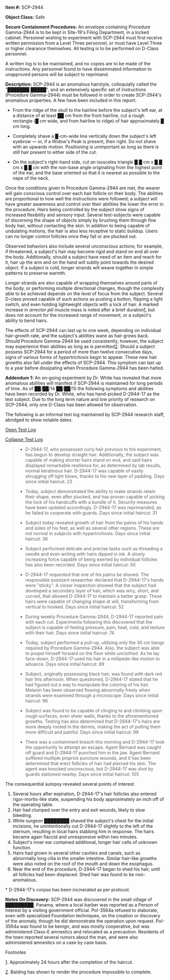 **Item #:** SCP-2944

**Object Class:** Safe

**Secure Containment Procedures:** An envelope containing Procedure Gamma-2944 is to be kept in Site-19's Filing Department, in a locked cabinet. Personnel wishing to experiment with SCP-2944 must first receive written permission from a Level Three personnel, or must have Level Three or higher clearance themselves. All testing is to be performed on D-Class personnel.

A written log is to be maintained, and no copies are to be made of the instructions. Any personnel found to have disseminated information to unapproved persons will be subject to reprimand.

**Description:** SCP-2944 is an anomalous hairstyle, colloquially called the "███████ █████", and an extensively specific set of instructions (Procedure Gamma-2944) must be followed in order to create SCP-2944's anomalous properties. A few have been included in this report:

*   From the ridge of the skull to the hairline before the subject's left ear, at a distance of at least ██ cm from the front hairline, cut a rough rectangle (█ cm wide, and from hairline to ridge) of hair approximately █ cm long.

*   Completely shave a █-cm-wide line vertically down the subject's left eyebrow — or, if a Widow's Peak is present, their right. Do not shave with an upwards motion. Positioning is unimportant as long as there is still hair present to either side of the cut.

*   On the subject's right-hand side, cut an isosceles triangle █.█ cm x █.█ cm x █.█ cm with the non-base angle originating from the highest point of the ear, and the base oriented so that it is nearest as possible to the nape of the neck.

Once the conditions given in Procedure Gamma-2944 are met, the wearer will gain conscious control over each hair follicle on their body. The abilities are proportional to how well the instructions were followed; a subject will have greater awareness and control over their abilities the lower the error in the procedure. Hairs being controlled by the subject show signs of increased flexibility and sensory input. Several test-subjects were capable of discerning the shape of objects simply by brushing them through fine body hair, without contacting the skin. In addition to being capable of undulating motions, the hair is also less receptive to static buildup. Users can no longer control follicles once they fall or are plucked out.

Observed behaviors also include several unconscious actions; for example, if threatened, a subject's hair may become rigid and stand on end all over the body. Additionally, should a subject have need of an item and reach for it, hair up the arm and on the hand will subtly point towards the desired object. If a subject is cold, longer strands will weave together in simple patterns to preserve warmth.

Longer strands are also capable of wrapping themselves around parts of the body, or performing multiple directional changes, though the complexity able to be achieved depends on the level of focus from the subject. Several D-class proved capable of such actions as pushing a button, flipping a light switch, and even holding lightweight objects with a lock of hair. A marked increase in _arrector pili_ muscle mass is noted after a brief duration[1](javascript:;), but does not account for the increased range of movement, or a subject's ability to bend hairs.

The effects of SCP-2944 can last up to one week, depending on individual hair-growth rate, and the subject's abilities wane as hair grows back. Should Procedure Gamma-2944 be used consistently, however, the subject may experience their abilities as long as is permitted[2](javascript:;). Should a subject possess SCP-2944 for a period of more than twelve consecutive days, signs of various forms of _hypertrichosis_ begin to appear. These new hair growths also fall under the effects of SCP-2944. This symptom can last up to a year before dissipating when Procedure Gamma-2944 has been halted.

**Addendum 1:** An on-going experiment by Dr. White has revealed that more anomalous abilities will manifest if SCP-2944 is maintained for long periods of time. As of ██/██/14 ██/██/15 the following symptoms and abilities have been recorded by Dr. White, who has hand-picked D-2944-17 as the test subject. Due to the long term nature and low priority of research on SCP-2944, only one D-Class has been allowed for observation.

The following is an informal test log maintained by SCP-2944 research staff, abridged to show notable dates.

[Open Test Log](javascript:;)

[Collapse Test Log](javascript:;)

> *   D-2944-17, who possessed curly hair previous to the experiment, has begun to develop straight hair. Additionally, the subject was capable of making shorter hairs stand on end, and said hairs displayed remarkable resilience for, as determined by lab results, normal keratinous hair. D-2944-17 was capable of easily shrugging off light blows, thanks to his new layer of padding. Days since initial haircut: 23
> 
> *   Today, subject demonstrated the ability to make strands retain their shape, even after plucked, and has proven capable of picking the lock of his handcuffs with a bundle of it. Security measures have been updated accordingly. D-2944-17 was reprimanded, as he failed to cooperate with guards. Days since initial haircut: 31
> 
> *   Subject today revealed growth of hair from the palms of his hands and soles of his feet, as well as several other regions. These are not normal in subjects with hypertrichosis. Days since initial haircut: 36
> 
> *   Subject performed delicate and precise tasks such as threading a needle and even writing with hairs dipped in ink. A slowly increasing force capable of being exerted by individual follicles has also been recorded. Days since initial haircut: 50
> 
> *   D-2944-17 requested that one of his palms be shaved. The responsible assistant researcher declared that D-2944-17's hands were "sticky". A closer inspection showed that the subject had developed a secondary layer of hair, which was wiry, short, and curved, that allowed D-2944-17 to maintain a better grasp. These hairs were capable of changing shape at will, transforming from vertical to hooked. Days since initial haircut: 52
> 
> *   During weekly Procedure Gamma-2944, D-2944-17 reported pain with each cut. Experiments following this discovered that the subject is capable of feeling pressure, pain, heat, cold, and texture with their hair. Days since initial haircut: 74
> 
> *   Today, subject performed a pull-up, utilizing only the 30 cm bangs required by Procedure Gamma-2944. Also, the subject was able to propel himself forward on the floor while unclothed. As he lay face-down, D-2944-17 used his hair in a millipede-like motion to advance. Days since initial haircut: 89
> 
> *   Subject, originally possessing black hair, was found with dark red hair this afternoon. When questioned, D-2944-17 stated that he had figured out a way to manipulate the coloring of his hair. Melanin has been observed flowing abnormally freely when strands were examined through a microscope. Days since initial haircut: 96
> 
> *   Subject was found to be capable of clinging to and climbing upon rough surfaces, even sheer walls, thanks to the aforementioned growths. Testing has also determined that D-2944-17's hairs are more deeply rooted in the dermis, making the act of pulling them more difficult and painful. Days since initial haircut: 99
> 
> *   There was a containment breach this morning and D-2944-17 took the opportunity to attempt an escape. Agent Bernard was caught off guard and D-2944-17 punched him in the jaw. Agent Bernard suffered multiple pinprick puncture wounds, and it has been determined that erect follicles of hair had pierced his skin. The agent was knocked unconscious, but D-2944-17 was shot by guards stationed nearby. Days since initial haircut: 105

The consequential autopsy revealed several points of interest.

1.  Several hours after expiration, D-2944-17's hair follicles also entered rigor-mortis-like state, suspending his body approximately an inch off of the operating table.
2.  Hair had clumped over the entry and exit wounds, likely to slow bleeding.
3.  While surgeon ████████ shaved the subject's chest for the initial incisions, he unintentionally cut D-2944-17 slightly to the left of the sternum, resulting in local hairs stabbing him in response. The hairs became again flaccid and unresponsive within two minutes.
4.  Subject's inner ear contained additional, longer hair cells of unknown function.
5.  Hairs had grown in several other cavities and canals, such as abnormally long cilia in the smaller intestine. Similar hair-like growths were also noted on the roof of the mouth and down the esophagus.
6.  Near the end of the procedure, D-2944-17 began to shed his hair, until all follicles had been displaced. Shed hair was found to be non-anomalous.

\* D-2944-17's corpse has been incinerated as per protocol.

**Notes On Discovery:** SCP-2944 was discovered in the small village of █████████, Panama, where a local barber was reported as a Person of Interest by a visiting government official. PoI-3564a refused to elaborate, even with specialized Foundation techniques, on the creation or discovery of the anomaly, though he did demonstrate the operation upon request. PoI-3564a was found to be benign, and was mostly cooperative, but was administered Class-E amnestics and relocated as a precaution. Residents of the town reported several rumors about the man, and were also administered amnestics on a case by case basis.

Footnotes

[1](javascript:;). Approximately 24 hours after the completion of the haircut.

[2](javascript:;). Balding has shown to render the procedure impossible to complete.